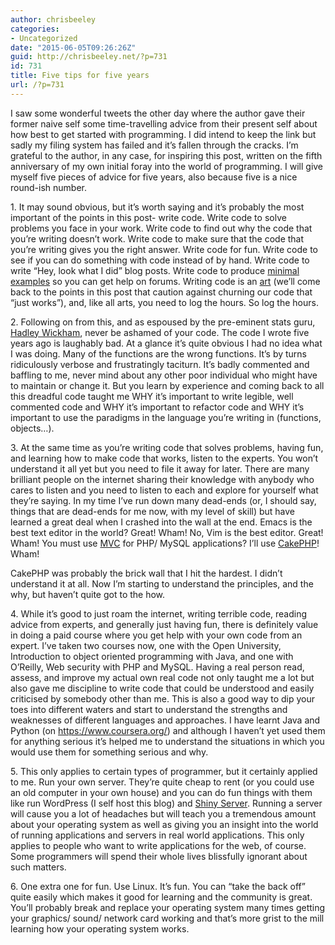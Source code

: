 ```yaml
---
author: chrisbeeley
categories:
- Uncategorized
date: "2015-06-05T09:26:26Z"
guid: http://chrisbeeley.net/?p=731
id: 731
title: Five tips for five years
url: /?p=731
---
```


I saw some wonderful tweets the other day where the author gave their former naive self some time-travelling advice from their present self about how best to get started with programming. I did intend to keep the link but sadly my filing system has failed and it’s fallen through the cracks. I’m grateful to the author, in any case, for inspiring this post, written on the fifth anniversary of my own initial foray into the world of programming. I will give myself five pieces of advice for five years, also because five is a nice round-ish number.

1\. It may sound obvious, but it’s worth saying and it’s probably the most important of the points in this post- write code. Write code to solve problems you face in your work. Write code to find out why the code that you’re writing doesn’t work. Write code to make sure that the code that you’re writing gives you the right answer. Write code for fun. Write code to see if you can do something with code instead of by hand. Write code to write “Hey, look what I did” blog posts. Write code to produce [minimal examples](http://stackoverflow.com/help/mcve) so you can get help on forums. Writing code is an [art](http://ruben.verborgh.org/blog/2013/02/21/programming-is-an-art/) (we’ll come back to the points in this post that caution against churning our code that “just works”), and, like all arts, you need to log the hours. So log the hours.

2\. Following on from this, and as espoused by the pre-eminent stats guru, [Hadley Wickham](https://twitter.com/hadleywickham/status/589066645949153280), never be ashamed of your code. The code I wrote five years ago is laughably bad. At a glance it’s quite obvious I had no idea what I was doing. Many of the functions are the wrong functions. It’s by turns ridiculously verbose and frustratingly taciturn. It’s badly commented and baffling to me, never mind about any other poor individual who might have to maintain or change it. But you learn by experience and coming back to all this dreadful code taught me WHY it’s important to write legible, well commented code and WHY it’s important to refactor code and WHY it’s important to use the paradigms in the language you’re writing in (functions, objects…).

3\. At the same time as you’re writing code that solves problems, having fun, and learning how to make code that works, listen to the experts. You won’t understand it all yet but you need to file it away for later. There are many brilliant people on the internet sharing their knowledge with anybody who cares to listen and you need to listen to each and explore for yourself what they’re saying. In my time I’ve run down many dead-ends (or, I should say, things that are dead-ends for me now, with my level of skill) but have learned a great deal when I crashed into the wall at the end. Emacs is the best text editor in the world? Great! Wham! No, Vim is the best editor. Great! Wham! You must use [MVC](http://en.wikipedia.org/wiki/Model%E2%80%93view%E2%80%93controller) for PHP/ MySQL applications? I’ll use [CakePHP](http://cakephp.org/)! Wham!

CakePHP was probably the brick wall that I hit the hardest. I didn’t understand it at all. Now I’m starting to understand the principles, and the why, but haven’t quite got to the how.

4\. While it’s good to just roam the internet, writing terrible code, reading advice from experts, and generally just having fun, there is definitely value in doing a paid course where you get help with your own code from an expert. I’ve taken two courses now, one with the Open University, Introduction to object oriented programming with Java, and one with O’Reilly, Web security with PHP and MySQL. Having a real person read, assess, and improve my actual own real code not only taught me a lot but also gave me discipline to write code that could be understood and easily criticised by somebody other than me. This is also a good way to dip your toes into different waters and start to understand the strengths and weaknesses of different languages and approaches. I have learnt Java and Python (on <https://www.coursera.org/>) and although I haven’t yet used them for anything serious it’s helped me to understand the situations in which you would use them for something serious and why.

5\. This only applies to certain types of programmer, but it certainly applied to me. Run your own server. They’re quite cheap to rent (or you could use an old computer in your own house) and you can do fun things with them like run WordPress (I self host this blog) and [Shiny Server](http://www.rstudio.com/products/shiny/download-server/). Running a server will cause you a lot of headaches but will teach you a tremendous amount about your operating system as well as giving you an insight into the world of running applications and servers in real world applications. This only applies to people who want to write applications for the web, of course. Some programmers will spend their whole lives blissfully ignorant about such matters.

6\. One extra one for fun. Use Linux. It’s fun. You can “take the back off” quite easily which makes it good for learning and the community is great. You’ll probably break and replace your operating system many times getting your graphics/ sound/ network card working and that’s more grist to the mill learning how your operating system works.
